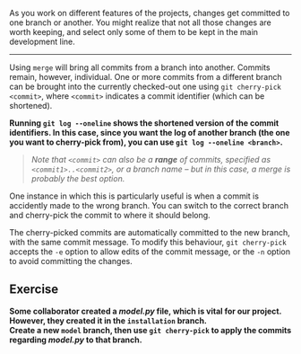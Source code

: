 As you work on different features of the projects, changes get committed to one branch or another. You might realize that not all those changes are worth keeping, and select only some of them to be kept in the main development line.

---

Using `merge` will bring all commits from a branch into another. Commits remain, however, individual. One or more commits from a different branch can be brought into the currently checked-out one using `git cherry-pick <commit>`, where `<commit>` indicates a commit identifier (which can be shortened).

**Running `git log --oneline` shows the shortened version of the commit identifiers. In this case, since you want the log of another branch (the one you want to cherry-pick from), you can use `git log --oneline <branch>`.**

> *Note that `<commit>` can also be a **range** of commits, specified as `<commit1>..<commit2>`, or a branch name – but in this case, a merge is probably the best option.*

One instance in which this is particularly useful is when a commit is accidently made to the wrong branch. You can switch to the correct branch and cherry-pick the commit to where it should belong.

The cherry-picked commits are automatically committed to the new branch, with the same commit message. To modify this behaviour, `git cherry-pick` accepts the `-e` option to allow edits of the commit message, or the `-n` option to avoid committing the changes.

## Exercise

**Some collaborator created a *model.py* file, which is vital for our project. However, they created it in the `installation` branch.**  
**Create a new `model` branch, then use `git cherry-pick` to apply the commits regarding *model.py* to that branch.**
